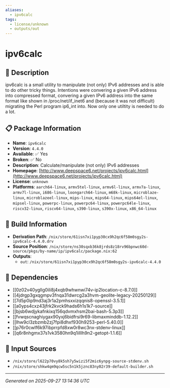 ```yaml
---
aliases:
  - ipv6calc
tags:
  - license/unknown
  - outputs/out
---
```


# ipv6calc

## 📝 Description

ipv6calc is a small utility to manipulate (not only) IPv6 addresses and
is able to do other tricky things. Intentions were convering a given
IPv6 address into compressed format, convering a given IPv6 address into
the same format like shown in /proc/net/if_inet6 and (because it was not
difficult) migrating the Perl program ip6_int into.
Now only one utiltity is needed to do a lot.


## 📋 Package Information

- **Name**: `ipv6calc`
- **Version**: `4.4.0`
- **Available**: ✅ Yes
- **Broken**: ✅ No
- **Description**: Calculate/manipulate (not only) IPv6 addresses
- **Homepage**: [http://www.deepspace6.net/projects/ipv6calc.html](http://www.deepspace6.net/projects/ipv6calc.html)
- **License**: `unknown`
- **Platforms**: `aarch64-linux`, `armv5tel-linux`, `armv6l-linux`, `armv7a-linux`, `armv7l-linux`, `i686-linux`, `loongarch64-linux`, `m68k-linux`, `microblaze-linux`, `microblazeel-linux`, `mips-linux`, `mips64-linux`, `mips64el-linux`, `mipsel-linux`, `powerpc-linux`, `powerpc64-linux`, `powerpc64le-linux`, `riscv32-linux`, `riscv64-linux`, `s390-linux`, `s390x-linux`, `x86_64-linux`

## 🔧 Build Information

- **Derivation Path**: `/nix/store/61isn7xi1pyp30cx9h2qc6f58m0sgy2s-ipv6calc-4.4.0.drv`
- **Source Position**: `/nix/store/ns30sqxb36k8jrds8z18rv96bpnwc60d-source/pkgs/by-name/ip/ipv6calc/package.nix:62`
- **Outputs**:
  - `out`:  `/nix/store/61isn7xi1pyp30cx9h2qc6f58m0sgy2s-ipv6calc-4.4.0`

## 🔗 Dependencies

- [[0z02v40ygllg0ili8j4xqb9whwnwi74v-ip2location-c-8.7.0]]
- [[4jdrgp3gxqgmpv3fnqa31dwrcg2a3hvm-geolite-legacy-20250129]]
- [[7d5p0ip9nd3aj3r1a2pmhsxxizqqnis8-openssl-3.5.1]]
- [[a0yps4cxz43jfrk2kvck9hads6h1s1k7-source]]
- [[bjsb6wdjykafnkixq156qdvmxhsm2bai-bash-5.3p3]]
- [[fvwqscnaghiygax90yxj6bidfrsi9r69-libmaxminddb-1.12.2]]
- [[lhw9cl3zbzmb2zj7fpi8dhxf930h9253-perl-5.40.0]]
- [[p76r0cwlf6k97ibprrpfd8xw0r8wc3nx-stdenv-linux]]
- [[q6r8nhgmx37s1vk3580hn9q1illlh9n2-getopt-1.1.6]]

## 📁 Input Sources

- `/nix/store/l622p70vy8k5sh7y5wizi5f2mic6ynpg-source-stdenv.sh`
- `/nix/store/shkw4qm9qcw5sc5n1k5jznc83ny02r39-default-builder.sh`

---
*Generated on 2025-09-27 13:14:36 UTC*
